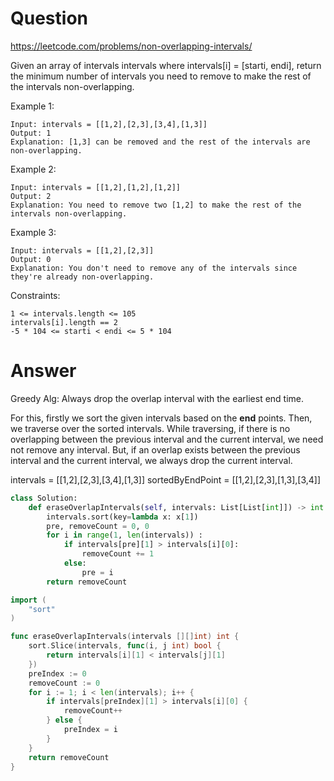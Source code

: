 Question
=========

https://leetcode.com/problems/non-overlapping-intervals/


Given an array of intervals intervals where intervals[i] = [starti, endi], return the minimum number of intervals you need to remove to make the rest of the intervals non-overlapping.


Example 1:

```
Input: intervals = [[1,2],[2,3],[3,4],[1,3]]
Output: 1
Explanation: [1,3] can be removed and the rest of the intervals are non-overlapping.
```


Example 2:

```
Input: intervals = [[1,2],[1,2],[1,2]]
Output: 2
Explanation: You need to remove two [1,2] to make the rest of the intervals non-overlapping.
```

Example 3:

```
Input: intervals = [[1,2],[2,3]]
Output: 0
Explanation: You don't need to remove any of the intervals since they're already non-overlapping.
```

Constraints:

```
1 <= intervals.length <= 105
intervals[i].length == 2
-5 * 104 <= starti < endi <= 5 * 104
```


Answer
=====

Greedy Alg: Always drop the overlap interval with the earliest end time.

For this, firstly we sort the given intervals based on the **end** points. Then, we traverse over the sorted intervals. While traversing, if there is no overlapping between the previous interval and the current interval, we need not remove any interval. But, if an overlap exists between the previous interval and the current interval, we always drop the current interval.

intervals = [[1,2],[2,3],[3,4],[1,3]]
sortedByEndPoint = [[1,2],[2,3],[1,3],[3,4]]

```python
class Solution:
    def eraseOverlapIntervals(self, intervals: List[List[int]]) -> int:
        intervals.sort(key=lambda x: x[1])
        pre, removeCount = 0, 0
        for i in range(1, len(intervals)) :
            if intervals[pre][1] > intervals[i][0]:
                removeCount += 1
            else:
                pre = i
        return removeCount
```

```go
import (
    "sort"
)

func eraseOverlapIntervals(intervals [][]int) int {
    sort.Slice(intervals, func(i, j int) bool {
        return intervals[i][1] < intervals[j][1]
    })
    preIndex := 0
    removeCount := 0
    for i := 1; i < len(intervals); i++ {
        if intervals[preIndex][1] > intervals[i][0] {
            removeCount++
        } else {
            preIndex = i
        }
    }
    return removeCount
}
```